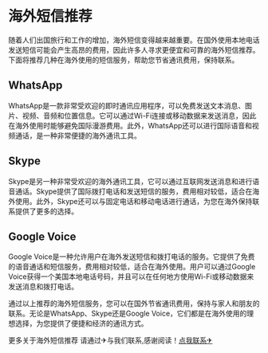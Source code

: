 # 海外短信推荐

随着人们出国旅行和工作的增加，海外短信变得越来越重要。在国外使用本地电话发送短信可能会产生高昂的费用，因此许多人寻求更便宜和可靠的海外短信推荐。下面将推荐几种在海外使用的短信服务，帮助您节省通讯费用，保持联系。

## WhatsApp

WhatsApp是一款非常受欢迎的即时通讯应用程序，可以免费发送文本消息、图片、视频、音频和位置信息。它可以通过Wi-Fi连接或移动数据来发送消息，因此在海外使用时能够避免国际漫游费用。此外，WhatsApp还可以进行国际语音和视频通话，是一种非常便捷的海外通讯工具。

## Skype

Skype是另一种非常受欢迎的海外通讯工具，它可以通过互联网发送消息和进行语音通话。Skype提供了国际拨打电话和发送短信的服务，费用相对较低，适合在海外使用。此外，Skype还可以与固定电话和移动电话进行通话，为您在海外保持联系提供了更多的选择。

## Google Voice

Google Voice是一种允许用户在海外发送短信和拨打电话的服务。它提供了免费的语音通话和短信服务，费用相对较低，适合在海外使用。用户可以通过Google Voice获得一个美国本地电话号码，并且可以在任何地方使用Wi-Fi或移动数据来发送消息和拨打电话。

通过以上推荐的海外短信服务，您可以在国外节省通讯费用，保持与家人和朋友的联系。无论是WhatsApp、Skype还是Google Voice，它们都是在海外使用的理想选择，为您提供了便捷和经济的通讯方式。

更多关于海外短信推荐 请通过✈与我们联系,感谢阅读！[点我联系✈](https://data.G208.com)
